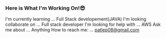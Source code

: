 ### Here is What I'm Working On!😎

I'm currently learning ... Full Stack developement(JAVA)
I'm looking collaborate on ... Full stack developer
I'm looking for help with ... AWS
Ask me about ... Anything
How to reach me: ... patlep08@gmail.com
